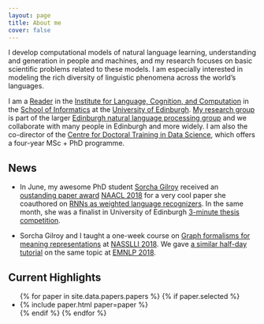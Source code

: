 ```yaml
---
layout: page
title: About me
cover: false
---
```


I develop computational models of natural language learning, 
understanding and generation in people and machines, and my research 
focuses on basic scientific problems related to these models. I am 
especially interested in modeling the rich diversity of linguistic
phenomena across the world’s languages. 

I am a [Reader](https://en.wikipedia.org/wiki/Reader_(academic_rank))
in the [Institute for Language, Cognition, and Computation](http://web.inf.ed.ac.uk/ilcc)
in the [School of Informatics](http://web.inf.ed.ac.uk/)
at the [University of Edinburgh](https://www.ed.ac.uk/). 
[My research group](collaborators.html) is part of the larger 
[Edinburgh natural language processing group](http://groups.inf.ed.ac.uk/edinburghnlp/)
and we collaborate with many people in Edinburgh and more widely. I am 
also the co-director of the 
[Centre for Doctoral Training in Data Science](http://datascience.inf.ed.ac.uk/), 
which offers a four-year MSc + PhD programme.

## News

* In June, my awesome PhD student [Sorcha Gilroy](http://homepages.inf.ed.ac.uk/s1459276/) 
received an [oustanding paper award](https://naacl2018.wordpress.com/2018/04/11/outstanding-papers/)
[NAACL 2018](http://naacl2018.org/) for a very cool
paper she coauthored on [RNNs as weighted language recognizers](http://aclweb.org/anthology/N18-1205). 
In the same month, she was a finalist in University of Edinburgh 
[3-minute thesis competition](https://www.ed.ac.uk/institute-academic-development/postgraduate/doctoral/3mt/3mt-final).

* Sorcha Gilroy and I taught a one-week course on 
[Graph formalisms for meaning representations](https://drive.google.com/drive/folders/1NtdhgieGKpnTvpYiBCUgkE-g0ygKDyE_) 
at [NASSLLI 2018](https://www.cmu.edu/nasslli2018/).
We gave [a similar half-day tutorial](https://bit.ly/GraphFormalismsEMNLP) on the same topic at 
[EMNLP 2018](http://emnlp2018.org/).

## Current Highlights

<ul>
{% for paper in site.data.papers.papers %}
  {% if paper.selected %}
  <li>
  {% include paper.html paper=paper %}
  </li>
  {% endif %}
{% endfor %}
</ul>

